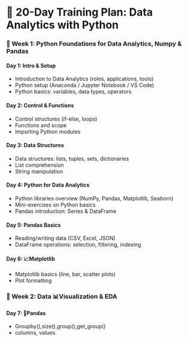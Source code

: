 # 📅 20-Day Training Plan: Data Analytics with Python  
### 📌 Week 1: Python Foundations for Data Analytics, Numpy & Pandas

#### Day 1: Intro & Setup
* Introduction to Data Analytics (roles, applications, tools)  
* Python setup (Anaconda / Jupyter Notebook / VS Code)  
* Python basics: variables, data types, operators

#### Day 2: Control & Functions
* Control structures (if-else, loops)  
* Functions and scope  
* Importing Python modules

#### Day 3: Data Structures
* Data structures: lists, tuples, sets, dictionaries  
* List comprehension  
* String manipulation

#### Day 4: Python for Data Analytics
* Python libraries overview (NumPy, Pandas, Matplotlib, Seaborn)  
* Mini-exercises on Python basics
* Pandas introduction: Series & DataFrame

#### Day 5: Pandas Basics
* Reading/writing data (CSV, Excel, JSON)
* DataFrame operations: selection, filtering, indexing

#### Day 6: 📈Matplotlib
* Matplotlib basics (line, bar, scatter plots)
* Plot formatting

### 📌 Week 2: Data 📊Visualization & EDA

#### Day 7: 🐼Pandas
* Groupby(),size(),group(),get_group()
* columns, values
